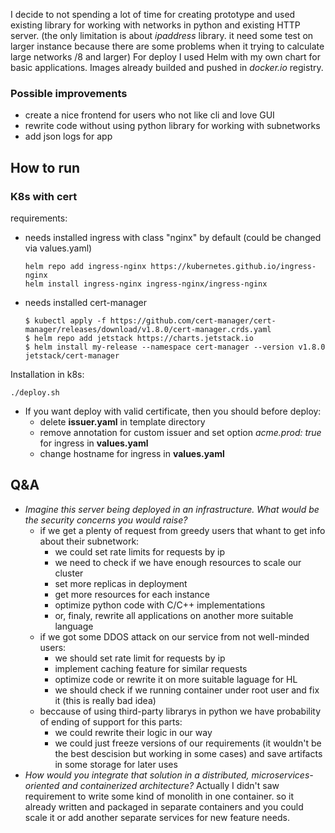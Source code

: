 I decide to not spending a lot of time for creating prototype and used existing library for working with networks in python and existing HTTP server. (the only limitation is about _ipaddress_ library. it need some test on larger instance because there are some problems when it trying to calculate large networks /8 and larger)
For deploy I used Helm with my own chart for basic applications.
Images already builded and pushed in _docker.io_ registry.

### Possible improvements
- create a nice frontend for users who not like cli and love GUI
- rewrite code without using python library for working with subnetworks
- add json logs for app

## How to run

### K8s with cert

requirements:
- needs installed ingress with class "nginx" by default (could be changed via values.yaml)
    ```
    helm repo add ingress-nginx https://kubernetes.github.io/ingress-nginx
    helm install ingress-nginx ingress-nginx/ingress-nginx
    ```

- needs installed cert-manager
    ```
    $ kubectl apply -f https://github.com/cert-manager/cert-manager/releases/download/v1.8.0/cert-manager.crds.yaml
    $ helm repo add jetstack https://charts.jetstack.io
    $ helm install my-release --namespace cert-manager --version v1.8.0 jetstack/cert-manager
    ```

Installation in k8s:
```
./deploy.sh
```

- If you want deploy with valid certificate, then you should before deploy:
    - delete __issuer.yaml__ in template directory
    - remove annotation for custom issuer and set option _acme.prod: true_ for ingress in __values.yaml__
    - change hostname for ingress in __values.yaml__

## Q&A

- _Imagine this server being deployed in an infrastructure. What would be the security concerns you would raise?_
    * if we get a plenty of request from greedy users that whant to get info about their subnetwork:
        - we could set rate limits for requests by ip
        - we need to check if we have enough resources to scale our cluster
        - set more replicas in deployment
        - get more resources for each instance
        - optimize python code with C/C++ implementations
        - or, finaly, rewrite all applications on another more suitable language
    * if we got some DDOS attack on our service from not well-minded users:
        - we should set rate limit for requests by ip
        - implement caching feature for similar requests
        - optimize code or rewrite it on more suitable laguage for HL
        - we should check if we running container under root user and fix it (this is really bad idea)
    * beccause of using third-party librarys in python we have probability of ending of support for this parts:
        - we could rewrite their logic in our way
        - we could just freeze versions of our requirements (it wouldn't be the best descision but working in some cases) and save artifacts in some storage for later uses
- _How would you integrate that solution in a distributed, microservices-oriented and containerized architecture?_
    Actually I didn't saw requirement to write some kind of monolith in one container. so it already written and packaged in separate containers and you could scale it or add another separate services for new feature needs.


